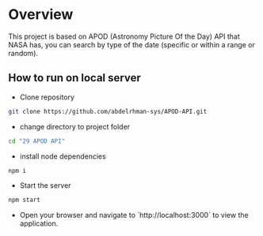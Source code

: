 # Overview
This project is based on APOD (Astronomy Picture Of the Day) API that NASA has, you can search by type of the date (specific or within a range or random).
## How to run on local server
<ul> <li>Clone repository</li></ul>

```bash
git clone https://github.com/abdelrhman-sys/APOD-API.git
```
<ul> <li>change directory to project folder </li></ul>

```bash
cd "29 APOD API"
```
<ul> <li>install node dependencies</li></ul>

```bash
npm i
```
<ul> <li>Start the server</li></ul>

```bash
npm start
```
<ul> <li>Open your browser and navigate to `http://localhost:3000` to view the application.</li></ul>